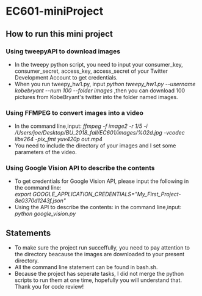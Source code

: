 # EC601-miniProject
## How to run this mini project
### Using tweepyAPI to download images
* In the tweepy python script, you need to input your consumer_key, consumer_secret, access_key, access_secret of your Twitter Development Account to get credentials.
* When you run tweepy_hw1.py, input *python tweepy_hw1.py --username kobebryant --num 100 --folder images* ,then you can download 100 pictures from KobeBryant's twitter into the folder named images.

### Using FFMPEG to convert images into a video
* In the command line,input: *ffmpeg -f image2 -r 1/5 -i /Users/joe/Desktop/BU_2018_fall/EC601/images/%02d.jpg -vcodec libx264 -pix_fmt yuv420p out.mp4*
* You need to include the directory of your images and I set some parameters of the video.

### Using Google Vision API to describe the contents
* To get credentials for Google Vision API, please input the following in the command line:  
*export GOOGLE_APPLICATION_CREDENTIALS="My_First_Project-8e0370d1243f.json"*  
* Using the API to describe the contents: in the command line,input:  
*python google_vision.py*

## Statements
* To make sure the project run succeffully, you need to pay attention to the directory beacause the images are downloaded to your present directory.
* All the command line statement can be found in bash.sh.
* Because the project has seperate tasks, I did not merge the python scripts to run them at one time, hopefully you will understand that. Thank you for code review!
